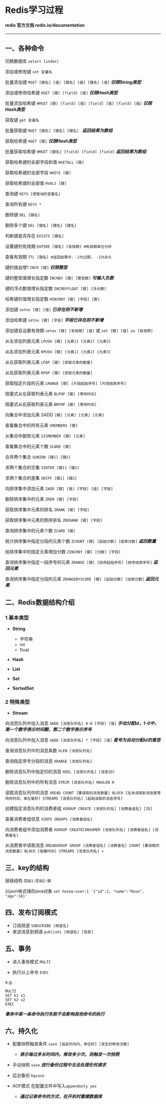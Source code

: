 # Redis学习过程

#### redis 官方文档 redis.io/documentation

**************************

## 一、各种命令

切换数据库 ```select [index]```

添加或修改键 ```set 变量名```

批量添加键 ```MSET [键名] [值] [键名] [值] [键名] [值]``` ***仅限String类型***

添加或修改哈希键 ```HSET [键] [field] [值]``` ***仅限Hash类型***

批量添加哈希键 ```HMSET [键] [field] [值] [field] [值] [field] [值]``` ***仅限Hash类型***

获取键 ```get 变量名```

批量获取键 ```MGET [键名] [键名] [键名] ``` ***返回结果为数组***

获取哈希键 ```HGET [键]``` ***仅限Hash类型***

批量获取哈希键 ```HMGET [键名] [field] [field] [field]``` ***返回结果为数组***

获取哈希键的全部字段和值 ```HGETALL [键]```

获取哈希键的全部字段 ```HKEYS [键]```

获取哈希键的全部值 ```HVALS [键]```

查询键 ```KEYS [想查询的变量名]```

查询所有键 ```KEYS *```

删除键 ```DEL [键名]```

删除多个键 ```DEL [键名] [键名] [键名]```

判断键是否存在 ```EXISTS [键名]```

设置键的有效期 ```EXPIRE [键名] [有效期] #有效期单位为秒```

查看有效期 ```TTL [键名] #返回结果中，-2为过期， -1为永久```

键的值自增1 ```INCR [键]``` ***仅限整型***

键的整型值增长指定数 ```INCRBY [键] [整型数]``` ***可输入负数***

键的浮点数值增长指定数 ```INCRBYFLOAT [键] [浮点数]``` 

哈希键的值增长指定数 ```HINCRBY [键] [字段] [数]```

添加键 ```setnx [键] [值]``` ***已存在则不新增***

添加哈希键 ```setnx [键] [字段]``` ***字段已存在则不新增***

添加键且设置有效期 ```setex [键] [有效期] [值]``` 或 ```set [键] [值] ex [有效期]```

从左添加列表元素 ```LPUSH [键] [元素1] [元素2] [元素3]```

从右添加列表元素 ```RPUSH [键] [元素1] [元素2] [元素3]```

从左获取列表元素 ```LPOP [键] [获取元素的数量]```

从右获取列表元素 ```RPOP [键] [获取元素的数量]```

获取指定片段的元素 ```LRANGE [键] [片段起始序号] [片段结束序号]```

阻塞式从左获取列表元素 ```BLPOP [键] [等待时间]```

阻塞式从右获取列表元素 ```BRPOP [键] [等待时间]```

向集合中添加元素 SADD ```[键] [元素] [元素] [元素]```

查看集合中的所有元素 ```SMEMBERS [键]```

从集合中删除元素 ```SISMEMBER [键] [元素]```

查看集合中的元素个数 ```SCARD [键]```

合并两个集合 ```SUNION [键1] [键2]```

求两个集合的交集 ```SINTER [键1] [键2]```

求两个集合的差集 ```SDIFF [键1] [键2]```

向排序集中添加元素 ```ZADD [键] [值] [字段] [值] [字段]```

删除排序集中的元素 ```ZREM [键] [字段]```

获取排序集中元素的排名 ```ZRANK [键] [字段]```

获取排序集中元素的倒序排名 ```ZRERANK [键] [字段]```

查询排序集中的元素个数 ```ZCARD [键]```

统计排序集中指定分段的元素个数 ```ZCOUNT [键] [起始分数] [结束分数]``` ***返回数量***

给排序集中的指定元素增加分数 ```ZINCRBY [键] [分数] [字段]```

查询排序集中指定一段序号的元素 ```ZRANGE [键] [排序起始序号] [排序结束序号]``` ***返回元素***

查询排序集中指定分段的元素 ```ZRANGEBYSCORE [键] [起始分数] [结束分数]``` ***返回元素***


## 二、Redis数据结构介绍

### 1 基本类型

* **String**
    * 字符串
    * int
    * float

* **Hash**

* **List**

* **Set**

* **SortedSet**

### 2 特殊类型

* **Stream**

向消息队列中加入消息 ```XADD [消息队列名] 0-0 [字段] [值]``` ***手动分配id，1-0中，第一个数字表示时间戳，第二个数字表示序号***

向消息队列中加入消息 ```XADD [消息队列名] * [字段] [值]``` ***星号为自动分配id的意思***

查询消息队列中的消息条数 ```XLEN [消息队列名]```

查询指定序号分段的消息 ```XRANGE [消息队列名]```

删除消息队列中指定ID的消息 ```XDEL [消息队列名] [消息ID]```

删除消息队列中的所有消息 ```XTRIM [消息队列名] MAXLEN 0```

读取消息队列中的消息 ```XREAD COUNT [要读取的消息数量] BLOCK [在未读取到消息是等待的时间，单位毫秒] STREAMS [消息队列名] [起始读取的消息序号]```

创建指定消息队列的消费者组 ```XGROUP CREATE [消息队列名] [消费者组名] [ID]```

查看消费者组信息 ```XINFO GROUPS [消费者组名]```

向消费者组中添加消费者 ```XGROUP CREATECONSUMER [消息队列名] [消费者组名] [消费者名]```

从消费者中读取消息 ```XREADGROUP GROUP [消费者组名] [消费者名] COUNT [要读取的消息数量] BLOCK [阻塞时间] STREAMS [消息队列名] >```

## 三、key的结构

层级结构 ```层级1:层级2:键```

以json格式储存java对象 ```set heima:user:1 '{"id":1, "name":"Rose", "age":18}'```

## 四、发布订阅模式

* 订阅频道 ```SUBSCRIBE [频道名]```
* 发送消息到频道 ```publishi [频道名] [信息]```

## 五、事务

* 进入事务模式 ```MULTI```

* 执行以上命令 ```EXEC```

e.g.
```
MULTI
SET k1 v1
SET k2 v2
EXEC
```

***事务中某一条命令执行失败不会影响其他命令的执行***

## 六、持久化

* 配置快照触发条件 ```save [指定时间内，单位秒] [发生的修改次数]```
    * ***表示每过多长时间内，修改多少次，则触发一次快照***

* 手动快照 ```save``` ***进行备份过程中无法处理任何请求***

* 后台备份 ```bgsave``` 

* AOF模式 在配置文件中写入```appendonly yes```
    * ***通过记录命令的方式，在开机时重建数据库***